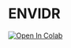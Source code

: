 # ENVIDR

[![Open In Colab](https://colab.research.google.com/assets/colab-badge.svg)](https://colab.research.google.com/github/nexuslrf/ENVIDR/blob/main/demo.ipynb)
